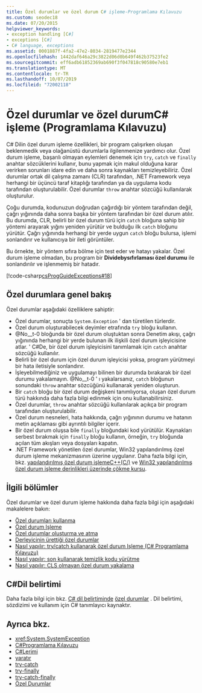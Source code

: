 ```yaml
---
title: Özel durumlar ve özel durum C# işleme-Programlama Kılavuzu
ms.custom: seodec18
ms.date: 07/20/2015
helpviewer_keywords:
- exception handling [C#]
- exceptions [C#]
- C# language, exceptions
ms.assetid: 0001887f-4fa2-47e2-8034-2819477e2344
ms.openlocfilehash: 1442daf646a29c3822d06d0b649f462b37523fe2
ms.sourcegitcommit: eff6adb61852369ab690f3f047818c90580e7eb1
ms.translationtype: MT
ms.contentlocale: tr-TR
ms.lasthandoff: 10/07/2019
ms.locfileid: "72002118"
---
```

# <a name="exceptions-and-exception-handling-c-programming-guide"></a>Özel durumlar ve özel durumC# işleme (Programlama Kılavuzu)

C# Dilin özel durum işleme özellikleri, bir program çalışırken oluşan beklenmedik veya olağanüstü durumlarla ilgilenmenize yardımcı olur. Özel durum işleme, başarılı olmayan eylemleri denemek için `try`, `catch` ve `finally` anahtar sözcüklerini kullanır, bunu yapmak için makul olduğuna karar verirken sorunları idare edin ve daha sonra kaynakları temizleyebiliriz. Özel durumlar ortak dil çalışma zamanı (CLR) tarafından, .NET Framework veya herhangi bir üçüncü taraf kitaplığı tarafından ya da uygulama kodu tarafından oluşturulabilir. Özel durumlar `throw` anahtar sözcüğü kullanılarak oluşturulur.

Çoğu durumda, kodunuzun doğrudan çağırdığı bir yöntem tarafından değil, çağrı yığınında daha sonra başka bir yöntem tarafından bir özel durum atılır. Bu durumda, CLR, belirli bir özel durum türü için `catch` bloğuna sahip bir yöntemi arayarak yığını yeniden yürütür ve bulduğu ilk `catch` bloğunu yürütür. Çağrı yığınında herhangi bir yerde uygun `catch` bloğu bulursa, işlemi sonlandırır ve kullanıcıya bir ileti görüntüler.

Bu örnekte, bir yöntem sıfıra bölme için test eder ve hatayı yakalar. Özel durum işleme olmadan, bu program bir **Dividebysıfırlaması özel durumu** ile sonlandırılır ve işlenmemiş bir hatadır.

[!code-csharp[csProgGuideExceptions#18](~/samples/snippets/csharp/VS_Snippets_VBCSharp/csProgGuideExceptions/CS/Exceptions.cs#18)]

## <a name="exceptions-overview"></a>Özel durumlara genel bakış

Özel durumlar aşağıdaki özelliklere sahiptir:  

- Özel durumlar, sonuçta `System.Exception` ' dan türetilen türlerdir.
- Özel durum oluşturabilecek deyimler etrafında `try` bloğu kullanın.
- @No__t-0 bloğunda bir özel durum oluştuktan sonra Denetim akışı, çağrı yığınında herhangi bir yerde bulunan ilk ilişkili özel durum işleyicisine atlar. ' C#De, bir özel durum işleyicisini tanımlamak için `catch` anahtar sözcüğü kullanılır.
- Belirli bir özel durum için özel durum işleyicisi yoksa, program yürütmeyi bir hata iletisiyle sonlandırır.
- İşleyebilmediğiniz ve uygulamayı bilinen bir durumda bırakarak bir özel durumu yakalamayın. @No__t-0 ' ı yakalarsanız, `catch` bloğunun sonundaki `throw` anahtar sözcüğünü kullanarak yeniden oluşturun.
- Bir `catch` bloğu bir özel durum değişkeni tanımlıyorsa, oluşan özel durum türü hakkında daha fazla bilgi edinmek için onu kullanabilirsiniz.
- Özel durumlar, `throw` anahtar sözcüğü kullanılarak açıkça bir program tarafından oluşturulabilir.
- Özel durum nesneleri, hata hakkında, çağrı yığınının durumu ve hatanın metin açıklaması gibi ayrıntılı bilgiler içerir.
- Bir özel durum oluşsa bile `finally` bloğundaki kod yürütülür. Kaynakları serbest bırakmak için `finally` bloğu kullanın, örneğin, `try` bloğunda açılan tüm akışları veya dosyaları kapatın.
- .NET Framework yönetilen özel durumlar, Win32 yapılandırılmış özel durum işleme mekanizmasının üzerine uygulanır. Daha fazla bilgi için, bkz. [yapılandırılmış özel durum işlemeC++(C/)](/cpp/cpp/structured-exception-handling-c-cpp) ve [Win32 yapılandırılmış özel durum işleme derinlikleri üzerinde çökme kursu](https://bytepointer.com/resources/pietrek_crash_course_depths_of_win32_seh.htm).

## <a name="related-sections"></a>İlgili bölümler

Özel durumlar ve özel durum işleme hakkında daha fazla bilgi için aşağıdaki makalelere bakın:

- [Özel durumları kullanma](using-exceptions.md)
- [Özel durum Işleme](exception-handling.md)
- [Özel durumlar oluşturma ve atma](creating-and-throwing-exceptions.md)
- [Derleyicinin ürettiği özel durumlar](compiler-generated-exceptions.md)
- [Nasıl yapılır: try/catch kullanarak özel durum Işleme (C# Programlama Kılavuzu)](how-to-handle-an-exception-using-try-catch.md)
- [Nasıl yapılır: son kullanarak temizlik kodu yürütme](how-to-execute-cleanup-code-using-finally.md)
- [Nasıl yapılır: CLS olmayan özel durum yakalama](how-to-catch-a-non-cls-exception.md)

## <a name="c-language-specification"></a>C#Dil belirtimi

Daha fazla bilgi için bkz. [ C# dil belirtiminde](../../language-reference/language-specification/index.md) [özel durumlar](~/_csharplang/spec/exceptions.md) . Dil belirtimi, sözdizimi ve kullanım için C# tanımlayıcı kaynaktır.

## <a name="see-also"></a>Ayrıca bkz.

- <xref:System.SystemException>
- [C#Programlama Kılavuzu](../index.md)
- [C#Lerimi](../../language-reference/keywords/index.md)
- [yaratır](../../language-reference/keywords/throw.md)
- [try-catch](../../language-reference/keywords/try-catch.md)
- [try-finally](../../language-reference/keywords/try-finally.md)
- [try-catch-finally](../../language-reference/keywords/try-catch-finally.md)
- [Özel Durumlar](../../../standard/exceptions/index.md)

